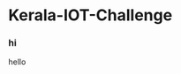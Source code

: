 # Kerala-IOT-Challenge
### hi
<html>
   <head>
      <title>KERALA IOT CHALLENGE</title>
   </head>
       <body>
         <p>hello</p>
      </body>     
  
</html>  
